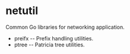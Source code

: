 netutil
=======

Common Go libraries for networking application.

* preifx -- Prefix handling utilities.
* ptree -- Patricia tree utilities.
